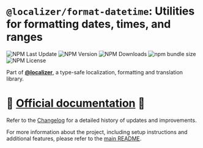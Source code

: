 # `@localizer/format-datetime`: Utilities for formatting dates, times, and ranges

![NPM Last Update](https://img.shields.io/npm/last-update/%40localizer%2Fformat-datetime)
![NPM Version](https://img.shields.io/npm/v/%40localizer%2Fformat-datetime)
![NPM Downloads](https://img.shields.io/npm/dm/%40localizer%2Fformat-datetime)
![npm bundle size](https://img.shields.io/bundlephobia/min/%40localizer%2Fformat-datetime)
![NPM License](https://img.shields.io/npm/l/%40localizer%2Fformat-datetime)

Part of [**@localizer**](https://uselocalizer.dev), a type-safe localization, formatting and translation library.

# 📖 [Official documentation](https://uselocalizer.dev) 📖

Refer to the [Changelog](./CHANGELOG.md) for a detailed history of updates and improvements.

For more information about the project, including setup instructions and additional features, please refer to the [main README](../../README.md).
